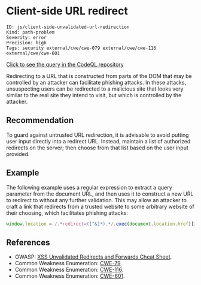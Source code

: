 # Client-side URL redirect

```
ID: js/client-side-unvalidated-url-redirection
Kind: path-problem
Severity: error
Precision: high
Tags: security external/cwe/cwe-079 external/cwe/cwe-116 external/cwe/cwe-601

```
[Click to see the query in the CodeQL repository](https://github.com/github/codeql/tree/main/javascript/ql/src/Security/CWE-601/ClientSideUrlRedirect.ql)

Redirecting to a URL that is constructed from parts of the DOM that may be controlled by an attacker can facilitate phishing attacks. In these attacks, unsuspecting users can be redirected to a malicious site that looks very similar to the real site they intend to visit, but which is controlled by the attacker.


## Recommendation
To guard against untrusted URL redirection, it is advisable to avoid putting user input directly into a redirect URL. Instead, maintain a list of authorized redirects on the server; then choose from that list based on the user input provided.


## Example
The following example uses a regular expression to extract a query parameter from the document URL, and then uses it to construct a new URL to redirect to without any further validation. This may allow an attacker to craft a link that redirects from a trusted website to some arbitrary website of their choosing, which facilitates phishing attacks:


```javascript
window.location = /.*redirect=([^&]*).*/.exec(document.location.href)[1];

```

## References
* OWASP: [ XSS Unvalidated Redirects and Forwards Cheat Sheet](https://cheatsheetseries.owasp.org/cheatsheets/Unvalidated_Redirects_and_Forwards_Cheat_Sheet.html).
* Common Weakness Enumeration: [CWE-79](https://cwe.mitre.org/data/definitions/79.html).
* Common Weakness Enumeration: [CWE-116](https://cwe.mitre.org/data/definitions/116.html).
* Common Weakness Enumeration: [CWE-601](https://cwe.mitre.org/data/definitions/601.html).